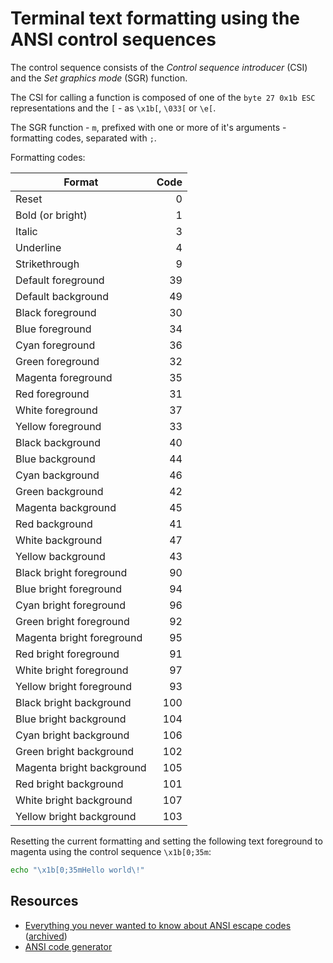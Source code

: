 # Terminal text formatting using the ANSI control sequences

The control sequence consists of the _Control sequence introducer_ (CSI) and the _Set graphics mode_ (SGR) function.

The CSI for calling a function is composed of one of the `byte 27 0x1b ESC` representations and the `[` - as `\x1b[`, `\033[` or `\e[`.

The SGR function - `m`, prefixed with one or more of it's arguments - formatting codes, separated with `;`.

Formatting codes:

| Format                    | Code |
| ------------------------- | ---: |
| Reset                     |    0 |
| Bold (or bright)          |    1 |
| Italic                    |    3 |
| Underline                 |    4 |
| Strikethrough             |    9 |
| Default foreground        |   39 |
| Default background        |   49 |
| Black foreground          |   30 |
| Blue foreground           |   34 |
| Cyan foreground           |   36 |
| Green foreground          |   32 |
| Magenta foreground        |   35 |
| Red foreground            |   31 |
| White foreground          |   37 |
| Yellow foreground         |   33 |
| Black background          |   40 |
| Blue background           |   44 |
| Cyan background           |   46 |
| Green background          |   42 |
| Magenta background        |   45 |
| Red background            |   41 |
| White background          |   47 |
| Yellow background         |   43 |
| Black bright foreground   |   90 |
| Blue bright foreground    |   94 |
| Cyan bright foreground    |   96 |
| Green bright foreground   |   92 |
| Magenta bright foreground |   95 |
| Red bright foreground     |   91 |
| White bright foreground   |   97 |
| Yellow bright foreground  |   93 |
| Black bright background   |  100 |
| Blue bright background    |  104 |
| Cyan bright background    |  106 |
| Green bright background   |  102 |
| Magenta bright background |  105 |
| Red bright background     |  101 |
| White bright background   |  107 |
| Yellow bright background  |  103 |

Resetting the current formatting and setting the following text foreground to magenta using the control sequence `\x1b[0;35m`:

```sh
echo "\x1b[0;35mHello world\!"
```

## Resources

-   [Everything you never wanted to know about ANSI escape codes](https://notes.burke.libbey.me/ansi-escape-codes/)
    ([archived](https://archive.is/20210203094825/https://notes.burke.libbey.me/ansi-escape-codes/))
-   [ANSI code generator](https://ansi.gabebanks.net/)
